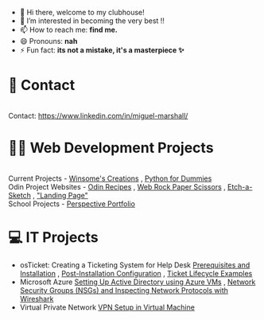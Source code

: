 - 👋 Hi there, welcome to my clubhouse!
- 👀 I’m interested in becoming the very best !!
- 📫 How to reach me: **find me.**
- 😄 Pronouns: **nah**
- ⚡ Fun fact: **its not a mistake, it's a masterpiece ✨**

# 📧 Contact
<br> Contact: https://www.linkedin.com/in/miguel-marshall/

# 👩‍💻 Web Development Projects
<br> Current Projects - [Winsome's Creations](https://llessreal.github.io/Winsome-Creations/) , [Python for Dummies](https://llessreal.github.io/Python-for-Dummies/)
<br> Odin Project Websites - [Odin Recipes](https://llessreal.github.io/odin-recipes/) , [Web Rock Paper Scissors](https://llessreal.github.io/RockPaperScissors-Game/) , [Etch-a-Sketch](https://llessreal.github.io/Etch-a-Sketch-thing/) , ["Landing Page"](https://llessreal.github.io/landing-page/)
<br> School Projects - [Perspective Portfolio](https://llessreal.github.io/PERS-PORTFOLIO/)

# 💻 IT Projects
- osTicket: Creating a Ticketing System for Help Desk
[Prerequisites and Installation](https://github.com/LlessReal/osticket-prereqs) , [Post-Installation Configuration](https://github.com/LlessReal/post-install-config) , [Ticket Lifecycle Examples](https://github.com/LlessReal/ticket-lifecycle)
- Microsoft Azure
[Setting Up Active Directory using Azure VMs](https://github.com/LlessReal/configure-ad) , [Network Security Groups (NSGs) and Inspecting Network Protocols with Wireshark](https://github.com/LlessReal/azure-network-protocols)
- Virtual Private Network
[VPN Setup in Virtual Machine](https://github.com/LlessReal/Setting-up-a-VPN)

